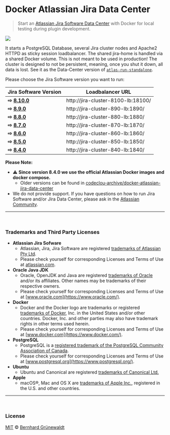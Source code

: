 # Docker Atlassian Jira Data Center

> Start an [Atlassian Jira Software Data Center](https://de.atlassian.com/enterprise/data-center) with Docker for local testing during plugin development.

[![](https://codeclou.github.io/docker-atlassian-jira-data-center/img/github-product-logo-docker-atlassian-jira.png)](https://github.com/codeclou/docker-atlassian-jira-data-center)

It starts a PostgreSQL Database, several Jira cluster nodes and Apache2 HTTPD as sticky session loadbalancer. The shared jira-home is handled via a shared Docker volume. This is not meant to be used in production! The cluster is designed to not be persistent, meaning, once you shut it down, all data is lost. See it as the Data-Center version of [`atlas-run-standalone`](https://developer.atlassian.com/docs/developer-tools/working-with-the-sdk/command-reference/atlas-run-standalone).

Please choose the Jira Software version you want to run:

| Jira Software Version                                                                                   | Loadbalancer URL                 |
| ------------------------------------------------------------------------------------------------------- | -------------------------------- |
| **⇨ [8.10.0](https://github.com/codeclou/docker-atlassian-jira-data-center/blob/master/versions/8.10.0)** | http://jira-cluster-8100-lb:18100/ |
| **⇨ [8.9.0](https://github.com/codeclou/docker-atlassian-jira-data-center/blob/master/versions/8.9.0)** | http://jira-cluster-890-lb:1890/ |
| **⇨ [8.8.0](https://github.com/codeclou/docker-atlassian-jira-data-center/blob/master/versions/8.8.0)** | http://jira-cluster-880-lb:1880/ |
| **⇨ [8.7.0](https://github.com/codeclou/docker-atlassian-jira-data-center/blob/master/versions/8.7.0)** | http://jira-cluster-870-lb:1870/ |
| **⇨ [8.6.0](https://github.com/codeclou/docker-atlassian-jira-data-center/blob/master/versions/8.6.0)** | http://jira-cluster-860-lb:1860/ |
| **⇨ [8.5.0](https://github.com/codeclou/docker-atlassian-jira-data-center/blob/master/versions/8.5.0)** | http://jira-cluster-850-lb:1850/ |
| **⇨ [8.4.0](https://github.com/codeclou/docker-atlassian-jira-data-center/blob/master/versions/8.4.0)** | http://jira-cluster-840-lb:1840/ |

**Please Note:**

- :warning: **Since version 8.4.0 we use the official Atlassian Docker images and docker compose.**
  - Older versions can be found in [codeclou-archive/docker-atlassian-jira-data-center](https://github.com/codeclou-archive/docker-atlassian-jira-data-center)
- We do not provide support. If you have questions on how to run Jira Software and/or Jira Data Center, please ask in the
  [Atlassian Community](https://community.atlassian.com/).

---

&nbsp;

### Trademarks and Third Party Licenses

- **Atlassian Jira Sofware**
  - Atlassian, Jira, Jira Software are registered [trademarks of Atlassian Pty Ltd](https://de.atlassian.com/legal/trademark).
  - Please check yourself for corresponding Licenses and Terms of Use at [atlassian.com](https://atlassian.com).
- **Oracle Java JDK**
  - Oracle, OpenJDK and Java are registered [trademarks of Oracle](https://www.oracle.com/legal/trademarks.html) and/or its affiliates. Other names may be trademarks of their respective owners.
  - Please check yourself for corresponding Licenses and Terms of Use at [www.oracle.com](https://www.oracle.com/).
- **Docker**
  - Docker and the Docker logo are trademarks or registered [trademarks of Docker](https://www.docker.com/trademark-guidelines), Inc. in the United States and/or other countries. Docker, Inc. and other parties may also have trademark rights in other terms used herein.
  - Please check yourself for corresponding Licenses and Terms of Use at [www.docker.com](https://www.docker.com/).
- **PostgreSQL**
  - PostgreSQL is a [registered trademark of the PostgreSQL Community Association of Canada](https://wiki.postgresql.org/wiki/Trademark_Policy).
  - Please check yourself for corresponding Licenses and Terms of Use at [www.postgresql.org](https://www.postgresql.org/).
- **Ubuntu**
  - Ubuntu and Canonical are registered [trademarks of Canonical Ltd.](https://www.ubuntu.com/legal/short-terms)
- **Apple**
  - macOS®, Mac and OS X are [trademarks of Apple Inc.](http://www.apple.com/legal/intellectual-property/trademark/appletmlist.html), registered in the U.S. and other countries.

---

&nbsp;

### License

[MIT](https://github.com/codeclou/docker-atlassian-jira-data-center/blob/master/LICENSE) © [Bernhard Grünewaldt](https://github.com/clouless)
